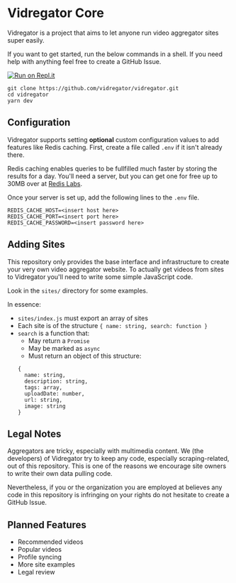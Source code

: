 # Vidregator Core

Vidregator is a project that aims to let anyone run video aggregator sites super easily.

If you want to get started, run the below commands in a shell. If you need help with anything feel free to create a GitHub Issue.

[![Run on Repl.it](https://repl.it/badge/github/vidregator/vidregator)](https://repl.it/github/vidregator/vidregator)

```
git clone https://github.com/vidregator/vidregator.git
cd vidregator
yarn dev
```

## Configuration

Vidregator supports setting **optional** custom configuration values to add features like Redis caching. First, create a file called `.env` if it isn't already there.

Redis caching enables queries to be fullfilled much faster by storing the results for a day. You'll need a server, but you can get one for free up to 30MB over at [Redis Labs](https://redislabs.com/).

Once your server is set up, add the following lines to the `.env` file.

```
REDIS_CACHE_HOST=<insert host here>
REDIS_CACHE_PORT=<insert port here>
REDIS_CACHE_PASSWORD=<insert password here>
```

## Adding Sites

This repository only provides the base interface and infrastructure to create your very own video aggregator website. To actually get videos from sites to Vidregator you'll need to write some simple JavaScript code.

Look in the `sites/` directory for some examples.

In essence:

- `sites/index.js` must export an array of sites
- Each site is of the structure `{ name: string, search: function }`
- `search` is a function that:
  - May return a `Promise`
  - May be marked as `async`
  - Must return an object of this structure: 
  ```
  {
    name: string,
    description: string,
    tags: array,
    uploadDate: number,
    url: string,
    image: string
  }
  ```

## Legal Notes

Aggregators are tricky, especially with multimedia content. We (the developers) of Vidregator try to keep any code, especially scraping-related, out of this repository. This is one of the reasons we encourage site owners to write their own data pulling code.

Nevertheless, if you or the organization you are employed at believes any code in this repository is infringing on your rights do not hesitate to create a GitHub Issue.

## Planned Features

- Recommended videos
- Popular videos
- Profile syncing
- More site examples
- Legal review